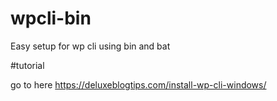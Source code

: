 # wpcli-bin
Easy setup for wp cli using bin and bat

#tutorial

go to here https://deluxeblogtips.com/install-wp-cli-windows/
